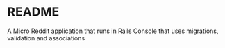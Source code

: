 # README

A Micro Reddit application that runs in Rails Console that uses migrations, validation and associations
